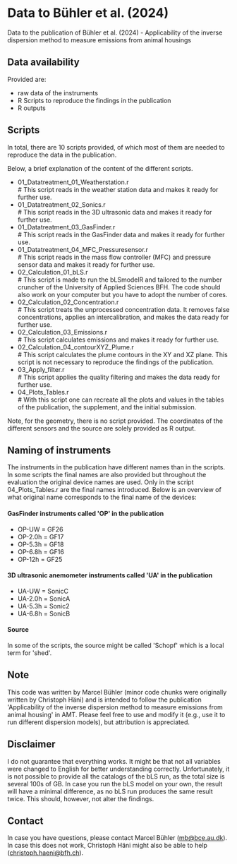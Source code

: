 # Data to Bühler et al. (2024) #
Data to the publication of Bühler et al. (2024) - Applicability of the inverse dispersion method to measure emissions from animal housings

## Data availability ##
Provided are:
- raw data of the instruments
- R Scripts to reproduce the findings in the publication
- R outputs

## Scripts ##
In total, there are 10 scripts provided, of which most of them are needed to reproduce the data in the publication.

Below, a brief explanation of the content of the different scripts.

- 01_Datatreatment_01_Weatherstation.r <br /> # This script reads in the weather station data and makes it ready for further use.
- 01_Datatreatment_02_Sonics.r <br /> # This script reads in the 3D ultrasonic data and makes it ready for further use.
- 01_Datatreatment_03_GasFinder.r <br /> # This script reads in the GasFinder data and makes it ready for further use.
- 01_Datatreatment_04_MFC_Pressuresensor.r <br /> # This script reads in the mass flow controller (MFC) and pressure sensor data and makes it ready for further use.
- 02_Calculation_01_bLS.r <br /> # This script is made to run the bLSmodelR and tailored to the number cruncher of the University of Applied Sciences BFH. The code should also work on your computer but you have to adopt the number of cores.
- 02_Calculation_02_Concentration.r <br /> # This script treats the unprocessed concentration data. It removes false concentrations, applies an intercalibration, and makes the data ready for further use.
- 02_Calculation_03_Emissions.r <br /> # This script calculates emissions and makes it ready for further use.
- 02_Calculation_04_contourXYZ_Plume.r <br /> # This script calculates the plume contours in the XY and XZ plane. This script is not necessary to reproduce the findings of the publication.
- 03_Apply_filter.r <br /> # This script applies the quality filtering and makes the data ready for further use.
- 04_Plots_Tables.r <br /> # With this script one can recreate all the plots and values in the tables of the publication, the supplement, and the initial submission.

Note, for the geometry, there is no script provided. The coordinates of the different sensors and the source are solely provided as R output.

## Naming of instruments ##
The instruments in the publication have different names than in the scripts. In some scripts the final names are also provided but throughout the evaluation the original device names are used. Only in the script 04_Plots_Tables.r are the final names introduced. Below is an overview of what original name corresponds to the final name of the devices:

#### GasFinder instruments called 'OP' in the publication
- OP-UW = GF26
- OP-2.0h = GF17
- OP-5.3h = GF18
- OP-6.8h = GF16
- OP-12h = GF25

#### 3D ultrasonic anemometer instruments called 'UA' in the publication
- UA-UW = SonicC
- UA-2.0h = SonicA
- UA-5.3h = Sonic2
- UA-6.8h = SonicB

#### Source
In some of the scripts, the source might be called 'Schopf' which is a local term for 'shed'.

## Note ## 
This code was written by Marcel Bühler (minor code chunks were originally written by Christoph Häni) and is intended to follow the publication 'Applicability of the inverse dispersion method to measure emissions from animal housing' in AMT. Please feel free to use and modify it (e.g., use it to run different dispersion models), but attribution is appreciated.

## Disclaimer ##
I do not guarantee that everything works. It might be that not all variables were changed to English for better understanding correctly. Unfortunately, it is not possible to provide all the catalogs of the bLS run, as the total size is several 100s of GB. In case you run the bLS model on your own, the result will have a minimal difference, as no bLS run produces the same result twice. This should, however, not alter the findings.

## Contact ##
In case you have questions, please contact Marcel Bühler (mb@bce.au.dk). In case this does not work, Christoph Häni might also be able to help (christoph.haeni@bfh.ch).
